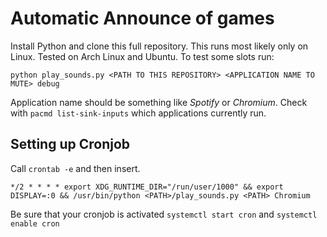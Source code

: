 # Automatic Announce of games 

Install Python and clone this full repository.
This runs most likely only on Linux. Tested on Arch Linux and Ubuntu.
To test some slots run:

```
python play_sounds.py <PATH TO THIS REPOSITORY> <APPLICATION NAME TO MUTE> debug
```
Application name should be something like *Spotify* or *Chromium*. Check with `pacmd list-sink-inputs` which applications currently run.

## Setting up Cronjob
Call `crontab -e` and then insert. 
```
*/2 * * * * export XDG_RUNTIME_DIR="/run/user/1000" && export DISPLAY=:0 && /usr/bin/python <PATH>/play_sounds.py <PATH> Chromium
```
Be sure that your cronjob is activated `systemctl start cron` and `systemctl enable cron`
